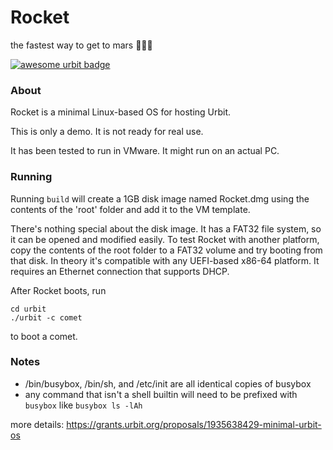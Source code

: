 # Rocket
the fastest way to get to mars 🚀🚀🚀

[![awesome urbit badge](https://img.shields.io/badge/~-awesome%20urbit-lightgrey)](https://github.com/urbit/awesome-urbit)

### About
Rocket is a minimal Linux-based OS for hosting Urbit.

This is only a demo. It is not ready for real use.

It has been tested to run in VMware. It might run on an actual PC.

### Running
Running `build` will create a 1GB disk image named Rocket.dmg using the contents of the 'root' folder and add it to the VM template.

There's nothing special about the disk image. It has a FAT32 file system, so it can be opened and modified easily. To test Rocket with another platform, copy the contents of the root folder to a FAT32 volume and try booting from that disk. In theory it's compatible with any UEFI-based x86-64 platform. It requires an Ethernet connection that supports DHCP.

After Rocket boots, run
```
cd urbit
./urbit -c comet
```
to boot a comet.

### Notes
- /bin/busybox, /bin/sh, and /etc/init are all identical copies of busybox
- any command that isn't a shell builtin will need to be prefixed with `busybox` like `busybox ls -lAh`

more details: https://grants.urbit.org/proposals/1935638429-minimal-urbit-os

